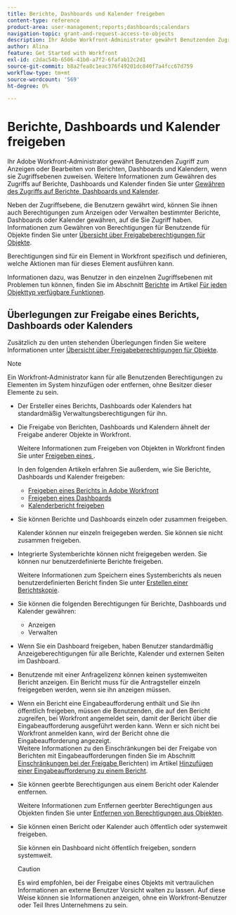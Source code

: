 ```yaml
---
title: Berichte, Dashboards und Kalender freigeben
content-type: reference
product-area: user-management;reports;dashboards;calendars
navigation-topic: grant-and-request-access-to-objects
description: Ihr Adobe Workfront-Administrator gewährt Benutzenden Zugriff zum Anzeigen oder Bearbeiten von Berichten, Dashboards und Kalendern, wenn sie Zugriffsebenen zuweisen. Weitere Informationen zum Gewähren des Zugriffs auf Berichte, Dashboards und Kalender finden Sie unter Gewähren des Zugriffs auf Berichte, Dashboards und Kalender.
author: Alina
feature: Get Started with Workfront
exl-id: c2dac54b-6506-41b0-a7f2-6fafab12c2d1
source-git-commit: b8a2fea8c1eac376f49201dc840f7a4fcc67d759
workflow-type: tm+mt
source-wordcount: '569'
ht-degree: 0%

---
```


# Berichte, Dashboards und Kalender freigeben

Ihr Adobe Workfront-Administrator gewährt Benutzenden Zugriff zum Anzeigen oder Bearbeiten von Berichten, Dashboards und Kalendern, wenn sie Zugriffsebenen zuweisen. Weitere Informationen zum Gewähren des Zugriffs auf Berichte, Dashboards und Kalender finden Sie unter [Gewähren des Zugriffs auf Berichte, Dashboards und Kalender](../../administration-and-setup/add-users/configure-and-grant-access/grant-access-reports-dashboards-calendars.md).

Neben der Zugriffsebene, die Benutzern gewährt wird, können Sie ihnen auch Berechtigungen zum Anzeigen oder Verwalten bestimmter Berichte, Dashboards oder Kalender gewähren, auf die Sie Zugriff haben. Informationen zum Gewähren von Berechtigungen für Benutzende für Objekte finden Sie unter [Übersicht über Freigabeberechtigungen für Objekte](../../workfront-basics/grant-and-request-access-to-objects/sharing-permissions-on-objects-overview.md).

Berechtigungen sind für ein Element in Workfront spezifisch und definieren, welche Aktionen man für dieses Element ausführen kann.

Informationen dazu, was Benutzer in den einzelnen Zugriffsebenen mit Problemen tun können, finden Sie im Abschnitt [Berichte](../../administration-and-setup/add-users/access-levels-and-object-permissions/functionality-available-for-each-object-type.md#reports) im Artikel [Für jeden Objekttyp verfügbare Funktionen](../../administration-and-setup/add-users/access-levels-and-object-permissions/functionality-available-for-each-object-type.md).

## Überlegungen zur Freigabe eines Berichts, Dashboards oder Kalenders

Zusätzlich zu den unten stehenden Überlegungen finden Sie weitere Informationen unter [Übersicht über Freigabeberechtigungen für Objekte](../../workfront-basics/grant-and-request-access-to-objects/sharing-permissions-on-objects-overview.md).

>[!NOTE]
>
>Ein Workfront-Administrator kann für alle Benutzenden Berechtigungen zu Elementen im System hinzufügen oder entfernen, ohne Besitzer dieser Elemente zu sein.

* Der Ersteller eines Berichts, Dashboards oder Kalenders hat standardmäßig Verwaltungsberechtigungen für ihn.
* Die Freigabe von Berichten, Dashboards und Kalendern ähnelt der Freigabe anderer Objekte in Workfront.

  Weitere Informationen zum Freigeben von Objekten in Workfront finden Sie unter [Freigeben eines ](../../workfront-basics/grant-and-request-access-to-objects/share-an-object.md).

  In den folgenden Artikeln erfahren Sie außerdem, wie Sie Berichte, Dashboards und Kalender freigeben:

   * [Freigeben eines Berichts in Adobe Workfront](../../reports-and-dashboards/reports/creating-and-managing-reports/share-report.md)
   * [Freigeben eines Dashboards](../../reports-and-dashboards/dashboards/creating-and-managing-dashboards/share-dashboard.md)
   * [Kalenderbericht freigeben](../../reports-and-dashboards/reports/calendars/share-a-calendar-report.md)

* Sie können Berichte und Dashboards einzeln oder zusammen freigeben.

  Kalender können nur einzeln freigegeben werden. Sie können sie nicht zusammen freigeben.

* Integrierte Systemberichte können nicht freigegeben werden. Sie können nur benutzerdefinierte Berichte freigeben.

  Weitere Informationen zum Speichern eines Systemberichts als neuen benutzerdefinierten Bericht finden Sie unter [Erstellen einer Berichtskopie](../../reports-and-dashboards/reports/creating-and-managing-reports/create-copy-report.md).

* Sie können die folgenden Berechtigungen für Berichte, Dashboards und Kalender gewähren:

   * Anzeigen
   * Verwalten

* Wenn Sie ein Dashboard freigeben, haben Benutzer standardmäßig Anzeigeberechtigungen für alle Berichte, Kalender und externen Seiten im Dashboard.
* Benutzende mit einer Anfragelizenz können keinen systemweiten Bericht anzeigen. Ein Bericht muss für die Antragsteller einzeln freigegeben werden, wenn sie ihn anzeigen müssen.
* Wenn ein Bericht eine Eingabeaufforderung enthält und Sie ihn öffentlich freigeben, müssen die Benutzenden, die auf den Bericht zugreifen, bei Workfront angemeldet sein, damit der Bericht über die Eingabeaufforderung ausgeführt werden kann. Wenn er sich nicht bei Workfront anmelden kann, wird der Bericht ohne die Eingabeaufforderung angezeigt.\
  Weitere Informationen zu den Einschränkungen bei der Freigabe von Berichten mit Eingabeaufforderungen finden Sie im Abschnitt [Einschränkungen bei der Freigabe ](../../reports-and-dashboards/reports/creating-and-managing-reports/add-prompt-report.md#limitations-of-running-public-prompted-reports) Berichten) im Artikel [Hinzufügen einer Eingabeaufforderung zu einem Bericht](../../reports-and-dashboards/reports/creating-and-managing-reports/add-prompt-report.md).

* Sie können geerbte Berechtigungen aus einem Bericht oder Kalender entfernen.

  Weitere Informationen zum Entfernen geerbter Berechtigungen aus Objekten finden Sie unter [Entfernen von Berechtigungen aus Objekten](../../workfront-basics/grant-and-request-access-to-objects/remove-permissions-from-objects.md).

* Sie können einen Bericht oder Kalender auch öffentlich oder systemweit freigeben.

  Sie können ein Dashboard nicht öffentlich freigeben, sondern systemweit.

  >[!CAUTION]
  >
  >Es wird empfohlen, bei der Freigabe eines Objekts mit vertraulichen Informationen an externe Benutzer Vorsicht walten zu lassen. Auf diese Weise können sie Informationen anzeigen, ohne ein Workfront-Benutzer oder Teil Ihres Unternehmens zu sein.
